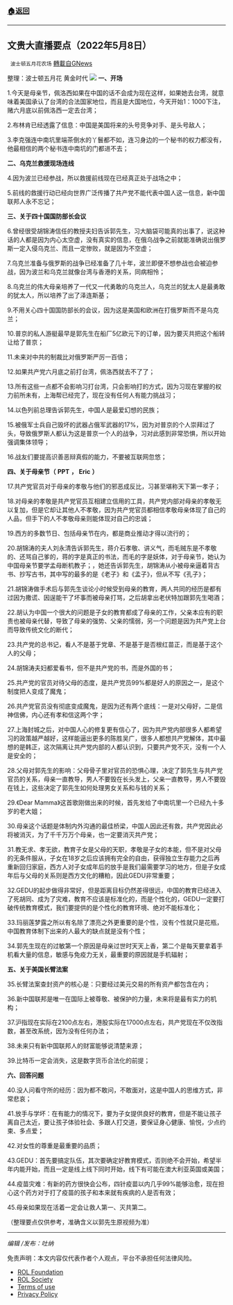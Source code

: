 ###  [:house:返回](README.md)
---


## 文贵大直播要点（2022年5月8日）
` 波士顿五月花农场` [轉載自GNews](https://gnews.org/zh-hans/2491269/)

整理：波士顿五月花 黄金时代
 ![](https://assets.gnews.org/wp-content/uploads/2022/05/屏幕截图268.png) 
**一、开场**
 
1.今天是母亲节，佩洛西如果在中国的话不会成为现在这样，如果她去台湾，就意味着美国承认了台湾的合法国家地位，而且是大国地位，今天开始1：1000下注，赌六月底以前佩洛西一定去台湾；
 
2.布林肯已经透露了信息：中国是美国将来的头号竞争对手、是头号敌人；
 
3.李克强连中南坑里端茶倒水的丫鬟都不如，连习身边的一个秘书的权力都没有，他最相信的两个秘书连中南坑的门都进不去；
 
**二、乌克兰救援现场连线**
 
4.因为波兰已经参战，所以救援前线现在已经真正处于战场之中；
 
5.前线的救援行动已经向世界广泛传播了共产党不能代表中国人这一信息，新中国联邦人永不忘记；
 
**三、关于四十国国防部长会议**
 
6.曾经很受胡锦涛信任的教授夫妇告诉郭先生，习大脑袋可能真的出事了，说这种话的人都是因为内心太空虚，没有真实的信息，在俄乌战争之前就能准确说出俄罗斯一定入侵乌克兰、而且一定惨败，就是因为不空虚；
 
7.乌克兰准备与俄罗斯的战争已经准备了几十年，波兰即便不想参战也会被迫参战，因为波兰和乌克兰就像台湾与香港的关系，同病相怜；
 
8.乌克兰的伟大母亲培养了一代又一代勇敢的乌克兰人，乌克兰的犹太人是最勇敢的犹太人，所以培养了出了泽连斯基；
 
9.不用关心四十国国防部长的会议，因为这是美国和欧洲在打俄罗斯而不是乌克兰；
 
10.普京的私人游艇最早是郭先生在船厂5亿欧元下的订单，因为要灭共把这个船转让给了普京；
 
11.未来对中共的制裁比对俄罗斯严厉一百倍；
 
12.如果共产党六月底之前打台湾，佩洛西就去不了了；
 
13.所有这些一点都不会影响习打台湾，只会影响打的方式，因为习现在掌握的权力前所未有，上海帮已经完了，现在没有任何人有能力挑战习；
 
14.以色列前总理告诉郭先生，中国人是最爱幻想的民族；
 
15.被俄军士兵自己毁坏的武器占俄军武器的17%，因为对普京的个人崇拜过了头，导致俄罗斯人都认为这是普京一个人的战争，习对此感到非常恐惧，所以开始强调集体领导；
 
16.战友们要提高识善恶辩真假的能力，不要被互联网忽悠；
 
**四、关于母亲节（** **PPT** **，** **Eric** **）**
 
17.共产党官员对于母亲的孝敬与他们的邪恶成反比，习甚至堪称天下第一孝子；
 
18.对母亲的孝敬是共产党官员互相建立信用的工具，共产党内部对母亲的孝敬无以复加，但是它却让其他人不孝敬，因为共产党官员都相信孝敬母亲体现了自己的人品，但手下的人不孝敬母亲则能体现对自己的忠诚；
 
19.西方的多数节日、包括母亲节在内，都是商业推动才得以流行的；
 
20.胡锦涛的夫人刘永清告诉郭先生，蒋介石孝敬、讲义气，而毛贼东是不孝敬的、还骂自己爹的，蒋的字是真正的书法，而毛的字是妖体，对于母亲节，她认为中国母亲节要学孟母断机教子；，她还告诉郭先生，胡锦涛从小被母亲逼着背古书、抄写古书，其中写的最多的是《老子》和《孟子》，但从不写《孔子》；
 
21.胡锦涛做手术后与郭先生谈论小时候受到母亲的教育，两人共同的经历是都有过因为撒谎、因逞能干了坏事而被母亲打骂，之后胡拿出老伏特加跟郭先生喝酒；
 
22.胡认为中国一个很大的问题是子女的教育都成了母亲的工作，父亲本应有的职责也被母亲代替，导致了母亲的强势、父亲的懦弱，另一个问题是因为共产党上台而导致传统文化的断代；
 
23.共产党的总书记，看人不是基于党章、不是基于是否根红苗正，而是基于这个人的父母；
 
24.胡锦涛夫妇都爱看书，但不是共产党的书，而是外国的书；
 
25.共产党的官员对待父母的态度，是共产党员99%都是好人的原因之一，是这个制度把人变成了魔鬼；
 
26.共产党官员没有彻底变成魔鬼，是因为还有两个底线：一是对父母好，二是信神信佛，内心还有孝和信这两个字；
 
27.上海封城之后，对中国人心的修复更有信心了，因为共产党内部很多人都希望习的政策越严越好，这样能逼出更多的陈胜吴广，很多人都想共产党解体，其中最想的是韩正，这次隔离让共产党内部的人都认识到，只要共产党不灭，没有一个人是安全的；
 
28.父母对郭先生的影响：父母骨子里对官员的恐惧心理，决定了郭先生与共产党官员的关系，母亲一直教导，男人不要毁在长头发上，父亲一直教导，男人不要毁在钱上，这些决定了郭先生如何处理男女关系和与钱的关系；
 
29.《Dear Mamma》这首歌刚做出来的时候，首先发给了中南坑里一个已经九十多岁的老大姐；
 
30.母亲这个话题是体制内外沟通的最佳桥梁，中国人因此还有救，共产党因此必将被消灭，为了千千万万个母亲，也一定要消灭共产党；
 
31.教无求、孝无欲，教育子女是父母的天职，孝敬是子女的本能，但不是对父母的无条件服从，子女在18岁之后应该拥有完全的自由，获得独立生存能力之后再重新回归家庭，西方人对子女成年后的放手是我们最需要学习的地方，但是子女成年后与父母的关系则是西方文化的糟粕，因此GEDU非常重要；
 
32.GEDU的起步做得非常好，但是距离目标仍然差得很远，中国的教育已经进入了死胡同、成为了灾难，教育不应该是标准化的，而是个性化的，GEDU一定要打破传统教育模式，我们要提供的是个性化的教育环境、绝对不能标准化；
 
33.玛丽莲梦露之所以有名除了漂亮之外更重要的是个性，没有个性就只是花瓶，中国教育体制下出来的人最大的缺点就是没有个性；
 
34.郭先生现在的过敏第一个原因是母亲过世时天天上香，第二个是每天要拿着手机看大量的信息，敏感与免疫力无关，最重要的原因就是手机辐射；
 
**五、关于美国长臂法案**
 
35.长臂法案查封资产的核心是：只要经过美元交易的所有资产都包含在内；
 
36.新中国联邦是唯一在国际上被尊敬、被保护的力量，未来将是最有实力的机构；
 
37.沪指现在实际在2100点左右，港股实际在17000点左右，共产党现在不仅改指数，甚至改系统，因为没有任何办法；
 
38.未来只有新中国联邦人的财富能够说清楚来源；
 
39.比特币一定会消失，这是数字货币合法化的前提；
 
**六、回答问题**
 
40.没人问看守所的经历：因为都不敢问，不敢面对，这是中国人的思维方式，非常悲哀；
 
41.放手与学坏：在有能力的情况下，要为子女提供良好的教育，但是不能让孩子离自己太近，要让孩子体验社会、多跟人打交道，要保证身心健康、愉悦，少点约束、多点爱；
 
42.对女性的尊重是最重要的品质；
 
43.GEDU：首先要搞定队伍，其次要确定好教育模式，否则绝不会开始，希望半年内能开始，而且一定是线上线下同时开始，线下有可能在澳大利亚英国或美国；
 
44.疫苗灾难：有新的药方很快会公布，四针疫苗以内几乎99%能够治愈，现在担心这个药方对于打了疫苗的孩子和本来就有疾病的人是否有效；
 
45.母亲如果现在活着一定会让救人第一、灭共第二。
 
（整理要点仅供参考，准确含义以郭先生原视频为准）
 
* * *
 
*编辑 /发布：吐纳*

免责声明：本文内容仅代表作者个人观点，平台不承担任何法律风险。
  
- [ROL Foundation](https://rolfoundation.org/)
- [ROL Society](https://rolsociety.org/)
- [Terms of use](https://gnews.org/terms-of-use-3/)
- [Privacy Policy](https://gnews.org/privacy-policy/)
